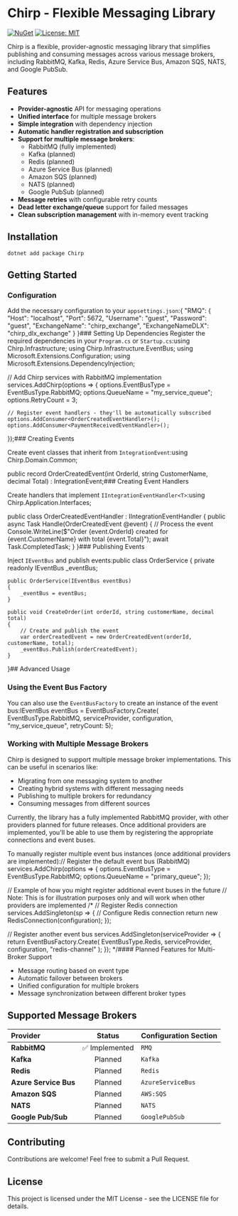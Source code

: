 ﻿# Chirp - Flexible Messaging Library

[comment]: <![Chirp Logo](https://via.placeholder.com/150x150?text=Chirp)>

[![NuGet](https://img.shields.io/nuget/v/Chirp.svg)](https://www.nuget.org/packages/Chirp/)
[![License: MIT](https://img.shields.io/badge/License-MIT-yellow.svg)](https://opensource.org/licenses/MIT)

Chirp is a flexible, provider-agnostic messaging library that simplifies publishing and consuming messages across various message brokers, including RabbitMQ, Kafka, Redis, Azure Service Bus, Amazon SQS, NATS, and Google PubSub.

## Features

- **Provider-agnostic** API for messaging operations
- **Unified interface** for multiple message brokers
- **Simple integration** with dependency injection
- **Automatic handler registration and subscription**
- **Support for multiple message brokers**:
  - RabbitMQ (fully implemented)
  - Kafka (planned)
  - Redis (planned)
  - Azure Service Bus (planned)
  - Amazon SQS (planned)
  - NATS (planned)
  - Google PubSub (planned)
- **Message retries** with configurable retry counts
- **Dead letter exchange/queue** support for failed messages
- **Clean subscription management** with in-memory event tracking

## Installation
`dotnet add package Chirp`
## Getting Started

### Configuration

Add the necessary configuration to your `appsettings.json`:{
  "RMQ": {
    "Host": "localhost",
    "Port": 5672,
    "Username": "guest",
    "Password": "guest",
    "ExchangeName": "chirp_exchange",
    "ExchangeNameDLX": "chirp_dlx_exchange"
  }
}### Setting Up Dependencies
Register the required dependencies in your `Program.cs` or `Startup.cs`:using Chirp.Infrastructure;
using Chirp.Infrastructure.EventBus;
using Microsoft.Extensions.Configuration;
using Microsoft.Extensions.DependencyInjection;

// Add Chirp services with RabbitMQ implementation
services.AddChirp(options =>
{
    options.EventBusType = EventBusType.RabbitMQ;
    options.QueueName = "my_service_queue";
    options.RetryCount = 3;
    
    // Register event handlers - they'll be automatically subscribed
    options.AddConsumer<OrderCreatedEventHandler>();
    options.AddConsumer<PaymentReceivedEventHandler>();
});### Creating Events

Create event classes that inherit from `IntegrationEvent`:using Chirp.Domain.Common;

public record OrderCreatedEvent(int OrderId, string CustomerName, decimal Total) : IntegrationEvent;### Creating Event Handlers

Create handlers that implement `IIntegrationEventHandler<T>`:using Chirp.Application.Interfaces;

public class OrderCreatedEventHandler : IIntegrationEventHandler<OrderCreatedEvent>
{
    public async Task Handle(OrderCreatedEvent @event)
    {
        // Process the event
        Console.WriteLine($"Order {event.OrderId} created for {event.CustomerName} with total {event.Total}");
        await Task.CompletedTask;
    }
}### Publishing Events

Inject `IEventBus` and publish events:public class OrderService
{
    private readonly IEventBus _eventBus;

    public OrderService(IEventBus eventBus)
    {
        _eventBus = eventBus;
    }

    public void CreateOrder(int orderId, string customerName, decimal total)
    {
        // Create and publish the event
        var orderCreatedEvent = new OrderCreatedEvent(orderId, customerName, total);
        _eventBus.Publish(orderCreatedEvent);
    }
}## Advanced Usage

### Using the Event Bus Factory

You can also use the `EventBusFactory` to create an instance of the event bus:IEventBus eventBus = EventBusFactory.Create(
    EventBusType.RabbitMQ,
    serviceProvider,
    configuration,
    "my_service_queue",
    retryCount: 5);
### Working with Multiple Message Brokers

Chirp is designed to support multiple message broker implementations. This can be useful in scenarios like:

- Migrating from one messaging system to another
- Creating hybrid systems with different messaging needs
- Publishing to multiple brokers for redundancy
- Consuming messages from different sources

Currently, the library has a fully implemented RabbitMQ provider, with other providers planned for future releases. 
Once additional providers are implemented, you'll be able to use them by registering the appropriate connections and event buses.

To manually register multiple event bus instances (once additional providers are implemented):// Register the default event bus (RabbitMQ)
services.AddChirp(options =>
{
    options.EventBusType = EventBusType.RabbitMQ;
    options.QueueName = "primary_queue";
});

// Example of how you might register additional event buses in the future
// Note: This is for illustration purposes only and will work when other providers are implemented
/*
// Register Redis connection
services.AddSingleton<IRedisConnection>(sp => 
{
    // Configure Redis connection
    return new RedisConnection(configuration);
});

// Register another event bus
services.AddSingleton<IEventBus>(serviceProvider => 
{
    return EventBusFactory.Create(
        EventBusType.Redis, 
        serviceProvider,
        configuration,
        "redis-channel"
    );
});
*/#### Planned Features for Multi-Broker Support

- Message routing based on event type
- Automatic failover between brokers
- Unified configuration for multiple brokers
- Message synchronization between different broker types

## Supported Message Brokers

| Provider                 | Status          | Configuration Section    |
| :----------------------- | :-------------: | :----------------------- |
|  **RabbitMQ**            | ✅ Implemented | ``RMQ``                  |
| **Kafka**                |  Planned        | ``Kafka``                |
| **Redis**                |  Planned        | ``Redis``                |
| **Azure Service Bus**    | Planned         | ``AzureServiceBus``      |
| **Amazon SQS**           | Planned         | ``AWS:SQS``              |
| **NATS**                 | Planned         | ``NATS``                 |
| **Google Pub/Sub**       | Planned         | ``GooglePubSub``         |


## Contributing

Contributions are welcome! Feel free to submit a Pull Request.

## License

This project is licensed under the MIT License - see the LICENSE file for details.